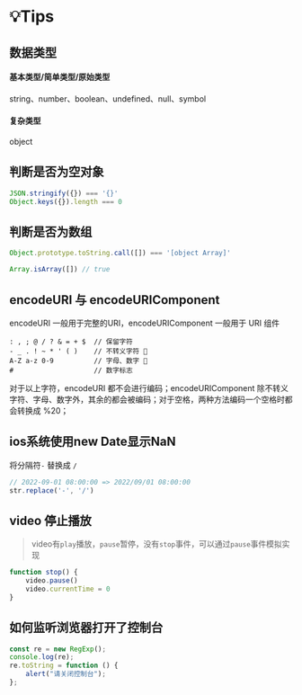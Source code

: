 # 💡Tips 

## 数据类型
#### 基本类型/简单类型/原始类型
string、number、boolean、undefined、null、symbol

#### 复杂类型
object

## 判断是否为空对象

```js
JSON.stringify({}) === '{}'
Object.keys({}).length === 0
```

## 判断是否为数组

```js
Object.prototype.toString.call([]) === '[object Array]'

Array.isArray([]) // true
```

## encodeURI 与 encodeURIComponent

encodeURI 一般用于完整的URI，encodeURIComponent 一般用于 URI 组件

```
: , ; @ / ? & = + $  // 保留字符
- _ . ! ~ * ' ( )    // 不转义字符 🎯
A-Z a-z 0-9          // 字母、数字 🎯
#                	 // 数字标志
```

对于以上字符，encodeURI 都不会进行编码；encodeURIComponent 除不转义字符、字母、数字外，其余的都会被编码；对于空格，两种方法编码一个空格时都会转换成
%20；

## ios系统使用new Date显示NaN

将分隔符`-` 替换成 `/`

```js
// 2022-09-01 08:00:00 => 2022/09/01 08:00:00
str.replace('-', '/')
```

## video 停止播放

> video有`play`播放，`pause`暂停，没有`stop`事件，可以通过`pause`事件模拟实现

```js
function stop() {
    video.pause()
    video.currentTime = 0
}
```

## 如何监听浏览器打开了控制台

```js
const re = new RegExp();
console.log(re);
re.toString = function () {
    alert("请关闭控制台");
};
```
